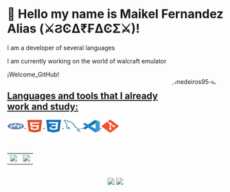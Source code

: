 
 <div style="display: inline_block;">
  </a>
  <h1>👋 Hello my name is Maikel Fernandez Alias ​​(⚔ϨϾ∆₹₣∆ϾƩ⚔)!   
    </a>
  </h1>
 <p> I am a developer of several languages <br />  
 <p> I am currently working on the world of walcraft emulator<br />  
  <p>¡Welcome_GitHub!<br />  
   <a href="https://www.linkedin.com/in/mikefernandz" target="_blank">
      <img align="right" alt="fmedeiros95-icon" height="150" style="border-radius: 50px;" src="https://user-images.githubusercontent.com/50658729/150192870-85e99bf3-1dfd-493a-928c-196dec858896.jpg">

  <div style="display: inline_block">
    <h2>Languages ​​and tools that I already work and study:</h2>
    <img align="center" alt="mikefernandz-PHP" height="30" width="40" src="https://raw.githubusercontent.com/devicons/devicon/master/icons/php/php-plain.svg">
    <img align="center" alt="mikefernandz-HTML5" height="30" width="40" src="https://raw.githubusercontent.com/devicons/devicon/master/icons/html5/html5-plain.svg">
    <img align="center" alt="mikefernandz-CSS3" height="30" width="40" src="https://raw.githubusercontent.com/devicons/devicon/master/icons/css3/css3-plain.svg">
    <img align="center" alt="mikefernandz-MySQL" height="30" width="40" src="https://raw.githubusercontent.com/devicons/devicon/master/icons/mysql/mysql-plain.svg">
    <img align="center" alt="mikefernandz-VSCode" height="30" width="40" src="https://raw.githubusercontent.com/devicons/devicon/master/icons/vscode/vscode-original.svg">
    <img align="center" alt="mikefernandz-VSCode" height="30" width="40" src="https://raw.githubusercontent.com/devicons/devicon/master/icons/git/git-original.svg">
  </div>
</div><br /><br />

<div align="center">
  <a href="https://github.com/mikefernandz">
    <table style="border: none !important;" cellspacing="0" cellpadding="0">
      <tr style="border: none !important;">
        <td style="border: none !important;"><img height="180em" src="https://github-readme-stats.vercel.app/api?username=mikefernandz&show_icons=true&theme=monokai&include_all_commits=true&count_private=true"/></td>
        <td style="border: none !important;"><img height="180em" src="https://github-readme-stats.vercel.app/api/top-langs/?username=mikefernandz&layout=compact&langs_count=7&theme=monokai"/></td>
      </tr>
    </table>
  </a>
</div><br />

<div align="center"> 
  <a href="https://wa.me/+5353716361" target="_blank_"><img src="https://img.shields.io/badge/WhatsApp-25D366?style=for-the-badge&logo=whatsapp&logoColor=white"></a>
 <a href="mailto:maikelfernandez970724@gmail.com"><img src="https://img.shields.io/badge/Gmail-D14836?style=for-the-badge&logo=gmail&logoColor=white" target="_blank"></a>
 <!--   <a href="https://www.facebook.com/Medeiros95" target="_blank_"><img src="https://img.shields.io/badge/Facebook-1877F2?style=for-the-badge&logo=facebook&logoColor=white"></a>
  <a href="https://instagram.com/fmedeiros95" target="_blank"><img src="https://img.shields.io/badge/-Instagram-%23E4405F?style=for-the-badge&logo=instagram&logoColor=white" target="_blank"></a>
  
 <a href="https://www.linkedin.com/in/fmedeiros95" target="_blank"><img src="https://img.shields.io/badge/-LinkedIn-%230077B5?style=for-the-badge&logo=linkedin&logoColor=white" target="_blank"></a> 
</div>
  -->

  
  
